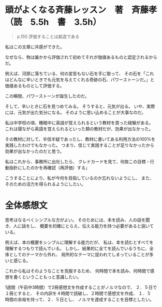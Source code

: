 # 頭がよくなる斉藤レッスン　著　斉藤孝（読　5.5h　書　3.5h）

>p.150 評価することは創造である

私はこの文章に共感ができた。

なぜなら、物は誰かから評価されて初めてそれが価値あるものと認定されるからだ。

例えば、河原に落ちている、何の変哲もない石を手に取って、
その石を「これはどんなに辛いときでも元気を与えてくれる奇跡の石、パワーストーンだ。」と
価値あるものとして評価する。

この瞬間、パワーストーンが誕生したのだ。

そして、辛いときに石を見つめてみる。
そうすると、元気が出る。
いや、実際には、元気が出た気分になる。
そのように思い込めることが大事なのだ。

私は中学校の頃、睡眠中に英語が覚えられるという教材を買った経験がある。
これは寝ながら英語を覚えられるといった類の教材だが、効果が出なかった。

その教材に対して、半信半疑であったし、教材に書いてある利用方法の100%を実践したわけでもなかった。
つまり、信じて実践することが足りなかったから効果が出なかったのだと思う。

私はこれから、事務所に出社したら、
クレドカードを見て、何故この目標・行動指針にしたのかを再確認（再評価）する」

こうすることにより、私が今何を目指しているのか忘れないようにし、
また、そのための活力を得られるようにしたい。


# 全体感想文

思考はなるべくシンプルな方がよい。
そのためには、本を読み、人の話を聞き、人に話をし、
概要を的確にとらえ、伝える能力を持つ必要があると説いている。

例えば、本の概要をシンプルに理解する能力だが、
私は、本を読むとすべてを理解するつもりで読んでいる。
しかし、結果的に全てを読んでいるうちに、全体としてのテーマから外れ、
局所的なテーマに捉われてしまっていることが多いと感じる。

これから私はそのようなことを克服するため、
何時間で本を読み、何時間で感想を書くということもっと意識したい。

1週間（午前中3時間）で2冊感想文を作成することがノルマなので、
２．５日で１冊とすると、
その内訳を４時間で読破し、２時間で感想文を作成、
１．５　時間の余裕を持って、２．５日とし、
ノルマを達成することを目標としたい。
